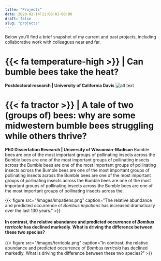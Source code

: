 ```yaml
---
title: "Projects"
date: 2020-02-14T11:08:01-08:00
draft: false
slug: "projects"
---
```

Below you'll find a brief snapshot of my current and past projects, including collaborative work with colleagues near and far.

#  {{< fa temperature-high >}} | Can bumble bees take the heat?
**Postdoctoral research | University of California Davis**
![alt text](/images/nifa_concept_fig.png "Conceptual figure showing the hypothesized effect of heatwaves on bumble bee reproduction and behavior, with subsequent effects on pollination services.")

# {{< fa tractor >}} | A tale of two (groups of) bees: why are some midwestern bumble bees struggling while others thrive?
**PhD Dissertation Research | University of Wisconsin-Madison**
Bumble bees are one of the most important groups of pollinating insects across the Bumble bees are one of the most important groups of pollinating insects across the Bumble bees are one of the most important groups of pollinating insects across the Bumble bees are one of the most important groups of pollinating insects across the Bumble bees are one of the most important groups of pollinating insects across the Bumble bees are one of the most important groups of pollinating insects across the Bumble bees are one of the most important groups of pollinating insects across the.

{{< figure src="/images/impatiens.png" caption="The relative abundance and predicted occurrence of _Bombus impatiens_ has increased dramatically over the last 130 years." >}}

#### In contrast, the relative abundance and predicted occurrence of _Bombus terricola_ has declined markedly.  What is driving the difference between these two species?
{{< figure src="/images/terricola.png" caption="In contrast, the relative abundance and predicted occurrence of _Bombus terricola_ has declined markedly.  What is driving the difference between these two species?" >}}